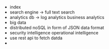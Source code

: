 * index
* search engine -> full text search 
* analytics db -> log analytics business analytics 
* big data
* distributed noSQL in form of JSON data format
* security intelligence operational intelligence 
* use rest api to fetch datda
* 

